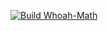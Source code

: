 [![Build Whoah-Math](https://github.com/Zyvoxi/Whoah-Math/actions/workflows/main.yml/badge.svg?branch=main)](https://github.com/Zyvoxi/Whoah-Math/actions/workflows/main.yml)
